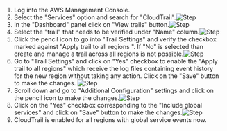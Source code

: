 1. Log into the AWS Management Console.
2. Select the "Services" option and search for "CloudTrail".![Step](/resources/aws/cloudtrail/cloudtrail-enabled/step2.png)
3. In the "Dashboard" panel click on "View trails" button.![Step](/resources/aws/cloudtrail/cloudtrail-enabled/step3.png)
4. Select the "trail" that needs to be verified under "Name" column.![Step](/resources/aws/cloudtrail/cloudtrail-enabled/step4.png)
5. Click the pencil icon to go into "Trail Settings" and verify the checkbox marked against "Apply trail to all regions
". If "No" is selected than create and manage a trail across all regions is not possible.![Step](/resources/aws/cloudtrail/cloudtrail-enabled/step5.png)
6. Go to "Trail Settings" and click on "Yes" checkbox to enable the "Apply trail to all regions" which receive the log files containing event history for the new region without taking any action. Click on the "Save" button to make the changes. ![Step](/resources/aws/cloudtrail/cloudtrail-enabled/step6.png)
7. Scroll down and go to "Additional Configuration" settings and click on the pencil icon to make the changes.![Step](/resources/aws/cloudtrail/cloudtrail-enabled/step7.png)
8. Click on the "Yes" checkbox corresponding to the "Include global services" and click on "Save" button to make the changes.![Step](/resources/aws/cloudtrail/cloudtrail-enabled/step8.png)
9. CloudTrail is enabled for all regions with global service events now.